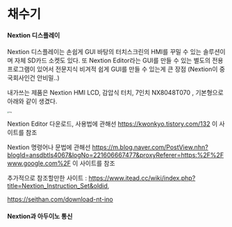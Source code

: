 # 채수기







#### Nextion 디스플레이

Nextion 디스플레이는 손쉽게 GUI 바탕의 터치스크린의 HMI를 꾸밀 수 있는 솔루션이며 자체 SD카드 소켓도 있다. 또 Nextion Editor라는 GUI를 만들 수 있는 별도의 전용프로그램이 있어서 전문지식 비겨적 쉽게 GUI를 만들 수 있는게 큰 장점  (Nextion이 중국회사인건 안비밀..)

내가쓰는 제품은 Nextion HMI LCD, 감압식 터치, 7인치 NX8048T070 , 기본형으로 아래와 같이 생겼다.

<img src="https://cdn.nextion.tech/wp-content/uploads/2017/07/Nextion-7.0-HMI-TFT-LCD-Touch-Display-1.jpg" alt="img" style="zoom: 25%;" />



Nextion Editor 다운로드, 사용법에 관해선 https://kwonkyo.tistory.com/132 이 사이트를 참조

Nextion 명령어나 문법에 관해선 https://m.blog.naver.com/PostView.nhn?blogId=ansdbtls4067&logNo=221606667477&proxyReferer=https:%2F%2Fwww.google.com%2F 이 사이트를 참조

추가적으로 참조할만한 사이트 : https://www.itead.cc/wiki/index.php?title=Nextion_Instruction_Set&oldid,

https://seithan.com/download-nt-ino



#### Nextion과 아두이노 통신
